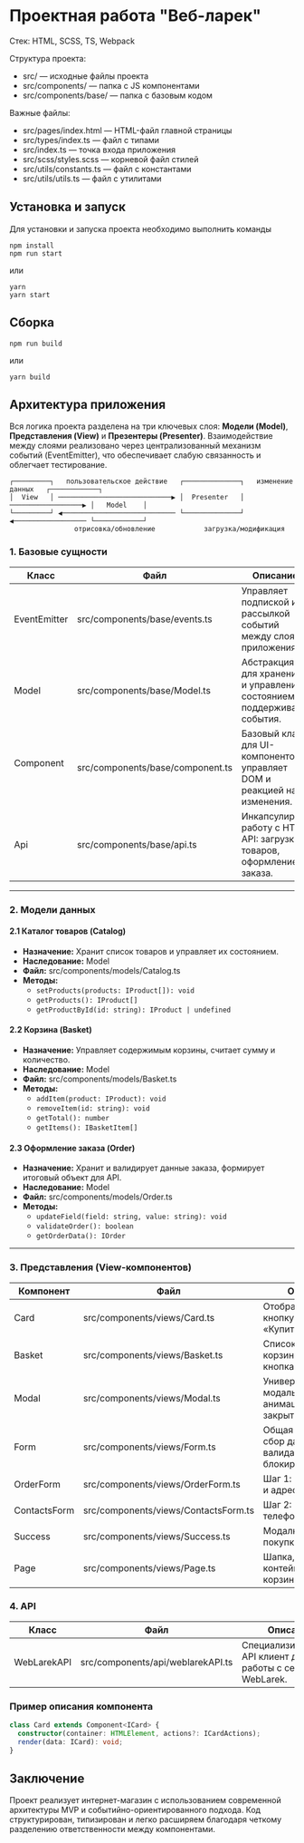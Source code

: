 # Проектная работа "Веб-ларек"

Стек: HTML, SCSS, TS, Webpack

Структура проекта:
- src/ — исходные файлы проекта
- src/components/ — папка с JS компонентами
- src/components/base/ — папка с базовым кодом

Важные файлы:
- src/pages/index.html — HTML-файл главной страницы
- src/types/index.ts — файл с типами
- src/index.ts — точка входа приложения
- src/scss/styles.scss — корневой файл стилей
- src/utils/constants.ts — файл с константами
- src/utils/utils.ts — файл с утилитами

## Установка и запуск
Для установки и запуска проекта необходимо выполнить команды

```
npm install
npm run start
```

или

```
yarn
yarn start
```

## Сборка

```
npm run build
```

или

```
yarn build
```

## Архитектура приложения

Вся логика проекта разделена на три ключевых слоя: **Модели (Model)**, **Представления (View)** и **Презентеры (Presenter)**. Взаимодействие между слоями реализовано через централизованный механизм событий (EventEmitter), что обеспечивает слабую связанность и облегчает тестирование.

```
┌─────────┐   пользовательское действие   ┌──────────────┐   изменение данных   ┌────────────┐
│  View   │ ────────────────────────────▶ │  Presenter   │ ──────────────────▶ │   Model    │
└─────────┘ ◀──────────────────────────── └──────────────┘ ◀────────────────── └────────────┘
                отрисовка/обновление            загрузка/модификация
```

### 1. Базовые сущности

| Класс         | Файл                                | Описание                                                                 |
|---------------|-------------------------------------|--------------------------------------------------------------------------|
| EventEmitter  | src/components/base/events.ts       | Управляет подпиской и рассылкой событий между слоями приложения.         |
| Model<T>      | src/components/base/Model.ts        | Абстракция для хранения и управления состоянием, поддерживает события.   |
| Component<P>  | src/components/base/component.ts    | Базовый класс для UI-компонентов, управляет DOM и реакцией на изменения. |
| Api           | src/components/base/api.ts          | Инкапсулирует работу с HTTP API: загрузка товаров, оформление заказа.    |

---

### 2. Модели данных

#### 2.1 Каталог товаров (Catalog)
- **Назначение:** Хранит список товаров и управляет их состоянием.
- **Наследование:** Model<ICatalogState>
- **Файл:** src/components/models/Catalog.ts
- **Методы:**
  - `setProducts(products: IProduct[]): void`
  - `getProducts(): IProduct[]`
  - `getProductById(id: string): IProduct | undefined`

#### 2.2 Корзина (Basket)
- **Назначение:** Управляет содержимым корзины, считает сумму и количество.
- **Наследование:** Model<IBasketState>
- **Файл:** src/components/models/Basket.ts
- **Методы:**
  - `addItem(product: IProduct): void`
  - `removeItem(id: string): void`
  - `getTotal(): number`
  - `getItems(): IBasketItem[]`

#### 2.3 Оформление заказа (Order)
- **Назначение:** Хранит и валидирует данные заказа, формирует итоговый объект для API.
- **Наследование:** Model<IOrderState>
- **Файл:** src/components/models/Order.ts
- **Методы:**
  - `updateField(field: string, value: string): void`
  - `validateOrder(): boolean`
  - `getOrderData(): IOrder`

---

### 3. Представления (View-компонентов)

| Компонент      | Файл                                 | Описание                                                        |
|----------------|--------------------------------------|-----------------------------------------------------------------|
| Card           | src/components/views/Card.ts         | Отображает товар, кнопку «Купить»/«Удалить».                    |
| Basket         | src/components/views/Basket.ts       | Список товаров в корзине, сумма, кнопка «Оформить».             |
| Modal          | src/components/views/Modal.ts        | Универсальное модальное окно с анимацией и закрытием.           |
| Form           | src/components/views/Form.ts         | Общая логика форм: сбор данных, валидация, блокировка кнопок.   |
| OrderForm      | src/components/views/OrderForm.ts    | Шаг 1: выбор оплаты и адрес.                                    |
| ContactsForm   | src/components/views/ContactsForm.ts | Шаг 2: email и телефон.                                         |
| Success        | src/components/views/Success.ts      | Модалка успешной покупки.                                       |
| Page           | src/components/views/Page.ts         | Шапка, основной контейнер, счетчик корзины.                     |

### 4. API

| Класс         | Файл                                | Описание                                                         |
|---------------|-------------------------------------|------------------------------------------------------------------|
| WebLarekAPI   | src/components/api/weblarekAPI.ts   | Специализированный API клиент для работы с сервером WebLarek.    |

### Пример описания компонента

```typescript
class Card extends Component<ICard> {
  constructor(container: HTMLElement, actions?: ICardActions);
  render(data: ICard): void;
}
```

## Заключение

Проект реализует интернет-магазин с использованием современной архитектуры MVP и событийно-ориентированного подхода. Код структурирован, типизирован и легко расширяем благодаря четкому разделению ответственности между компонентами.



